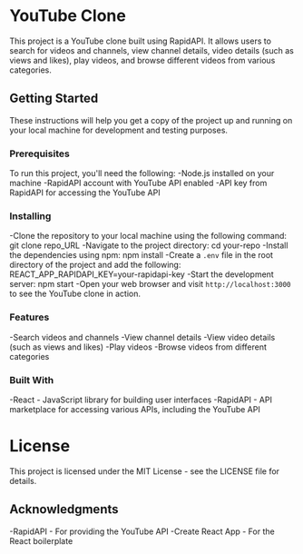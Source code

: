 # YouTube Clone

This project is a YouTube clone built using RapidAPI. It allows users to search for videos and channels, view channel details, video details (such as views and likes), play videos, and browse different videos from various categories.

## Getting Started

These instructions will help you get a copy of the project up and running on your local machine for development and testing purposes.

### Prerequisites

To run this project, you'll need the following:
-Node.js installed on your machine
-RapidAPI account with YouTube API enabled
-API key from RapidAPI for accessing the YouTube API

### Installing

-Clone the repository to your local machine using the following command:
  git clone repo_URL
-Navigate to the project directory:
 cd your-repo
-Install the dependencies using npm:
 npm install
-Create a `.env` file in the root directory of the project and add the following:
 REACT_APP_RAPIDAPI_KEY=your-rapidapi-key
-Start the development server:
 npm start
-Open your web browser and visit `http://localhost:3000` to see the YouTube clone in action.

### Features

-Search videos and channels
-View channel details
-View video details (such as views and likes)
-Play videos
-Browse videos from different categories

### Built With

-React - JavaScript library for building user interfaces
-RapidAPI - API marketplace for accessing various APIs, including the YouTube API

# License
This project is licensed under the MIT License - see the LICENSE file for details.

## Acknowledgments

-RapidAPI - For providing the YouTube API
-Create React App - For the React boilerplate

